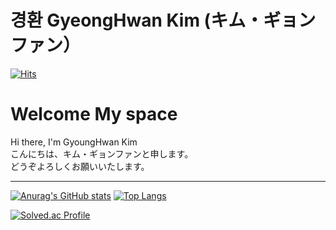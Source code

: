 # 경환 GyeongHwan Kim (キム・ギョンファン）
[![Hits](https://hits.seeyoufarm.com/api/count/incr/badge.svg?url=https%3A%2F%2Fgithub.com%2FKimGH-kor&count_bg=%2379C83D&title_bg=%23000000&icon=redhat.svg&icon_color=%23E7E7E7&title=hits&edge_flat=false)](https://hits.seeyoufarm.com)
<br>

<h1>Welcome My space</h1>
Hi there, I'm GyoungHwan Kim
<br>
こんにちは、キム・ギョンファンと申します。
<br>
どうぞよろしくお願いいたします。
<br>
<hr>

[![Anurag's GitHub stats](https://github-readme-stats.vercel.app/api?username=KimGH-kor)](https://github.com/anuraghazra/github-readme-stats)
[![Top Langs](https://github-readme-stats.vercel.app/api/top-langs/?username=KimGH-kor&layout=compact)](https://github.com/anuraghazra/github-readme-stats)

[![Solved.ac Profile](http://mazassumnida.wtf/api/v2/generate_badge?boj=socoolq)](https://solved.ac/socoolq/)






